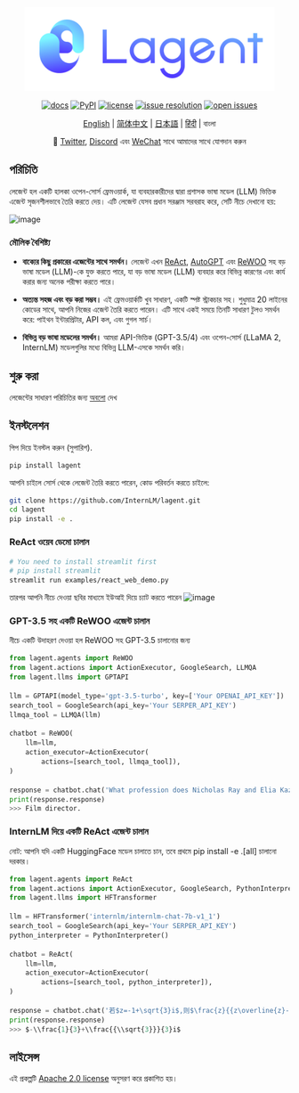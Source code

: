 <div align="center">
  <img src="docs/imgs/lagent_logo.png" width="450"/>

[![docs](https://img.shields.io/badge/docs-latest-blue)](https://lagent.readthedocs.io/en/latest/)
[![PyPI](https://img.shields.io/pypi/v/lagent)](https://pypi.org/project/lagent)
[![license](https://img.shields.io/github/license/InternLM/lagent.svg)](https://github.com/InternLM/lagent/tree/main/LICENSE)
[![issue resolution](https://img.shields.io/github/issues-closed-raw/InternLM/lagent)](https://github.com/InternLM/lagent/issues)
[![open issues](https://img.shields.io/github/issues-raw/InternLM/lagent)](https://github.com/InternLM/lagent/issues)

[English](README.md) | [简体中文](README_zh-CN.md) | [日本語](README_ja_JP.md) | [हिंदी](README_in_HIN.md) | বাংলা

</div>

<p align="center">
    👋 <a href="https://twitter.com/intern_lm" target="_blank">Twitter</a>, <a href="https://discord.gg/xa29JuW87d" target="_blank">Discord</a> এবং <a href="https://r.vansin.top/?r=internwx" target="_blank">WeChat</a> সাথে আমাদের সাথে যোগদান করুন
</p>

## পরিচিতি

লেজেন্ট হল একটি হালকা ওপেন-সোর্স ফ্রেমওয়ার্ক, যা ব্যবহারকারীদের দ্বারা প্রশাসক ভাষা মডেল (LLM) ভিত্তিক এজেন্ট সৃজনশীলভাবে তৈরি করতে দেয়। এটি লেজেন্ট যেসব প্রধান সরঞ্জাম সরবরাহ করে, সেটি নীচে দেখানো হয়:

![image](https://github.com/InternLM/lagent/assets/24351120/cefc4145-2ad8-4f80-b88b-97c05d1b9d3e)

### মৌলিক বৈশিষ্ট্য

- **বাক্যের কিছু প্রকারের এজেন্টের সাথে সমর্থন।** লেজেন্ট এখন [ReAct](https://arxiv.org/abs/2210.03629), [AutoGPT](https://github.com/Significant-Gravitas/Auto-GPT) এবং [ReWOO](https://arxiv.org/abs/2305.18323) সহ বড় ভাষা মডেল (LLM)-কে যুক্ত করতে পারে, যা বড় ভাষা মডেল (LLM) ব্যবহার করে বিভিন্ন কারণের এবং কার্য করার জন্য অনেক পরীক্ষা করতে পারে।

- **অত্যন্ত সহজ এবং বড় করা সম্ভব।** এই ফ্রেমওয়ার্কটি খুব সাধারণ, একটি স্পষ্ট স্ট্রাকচার সহ। শুধুমাত্র 20 লাইনের কোডের সাথে, আপনি নিজের এজেন্ট তৈরি করতে পারেন। এটি সাথে একই সময়ে তিনটি সাধারণ টুলও সমর্থন করে: পাইথন ইন্টারপ্রিটার, API কল, এবং গুগল সার্চ।

- **বিভিন্ন বড় ভাষা মডেলের সমর্থন।** আমরা API-ভিত্তিক (GPT-3.5/4) এবং ওপেন-সোর্স (LLaMA 2, InternLM) মডেলগুলির মধ্যে বিভিন্ন LLM-এসকে সমর্থন করি।

## শুরু করা

লেজেন্টের সাধারণ পরিচিতির জন্য [অবলো](docs/en/get_started/overview.md) দেখ

## ইনস্টলেশন

পিপ দিয়ে ইনস্টল করুন (সুপারিশ).

```bash
pip install lagent
```

আপনি চাইলে সোর্স থেকে লেজেন্ট তৈরি করতে পারেন, কোড পরিবর্তন করতে চাইলে:

```bash
git clone https://github.com/InternLM/lagent.git
cd lagent
pip install -e .
```

### ReAct ওয়েব ডেমো চালান

```bash
# You need to install streamlit first
# pip install streamlit
streamlit run examples/react_web_demo.py
```

তারপর আপনি নীচে দেওয়া ছবির মাধ্যমে ইউআই দিয়ে চ্যাট করতে পারেন
![image](https://github.com/InternLM/lagent/assets/24622904/3aebb8b4-07d1-42a2-9da3-46080c556f68)

### GPT-3.5 সহ একটি ReWOO এজেন্ট চালান

নীচে একটি উদাহরণ দেওয়া হল ReWOO সহ GPT-3.5 চালানোর জন্য

```python
from lagent.agents import ReWOO
from lagent.actions import ActionExecutor, GoogleSearch, LLMQA
from lagent.llms import GPTAPI

llm = GPTAPI(model_type='gpt-3.5-turbo', key=['Your OPENAI_API_KEY'])
search_tool = GoogleSearch(api_key='Your SERPER_API_KEY')
llmqa_tool = LLMQA(llm)

chatbot = ReWOO(
    llm=llm,
    action_executor=ActionExecutor(
        actions=[search_tool, llmqa_tool]),
)

response = chatbot.chat('What profession does Nicholas Ray and Elia Kazan have in common')
print(response.response)
>>> Film director.
```

### InternLM দিয়ে একটি ReAct এজেন্ট চালান

নোট: আপনি যদি একটি HuggingFace মডেল চালাতে চান, তবে প্রথমে pip install -e .[all] চালানো দরকার।

```python
from lagent.agents import ReAct
from lagent.actions import ActionExecutor, GoogleSearch, PythonInterpreter
from lagent.llms import HFTransformer

llm = HFTransformer('internlm/internlm-chat-7b-v1_1')
search_tool = GoogleSearch(api_key='Your SERPER_API_KEY')
python_interpreter = PythonInterpreter()

chatbot = ReAct(
    llm=llm,
    action_executor=ActionExecutor(
        actions=[search_tool, python_interpreter]),
)

response = chatbot.chat('若$z=-1+\sqrt{3}i$,则$\frac{z}{{z\overline{z}-1}}=\left(\ \ \right)$')
print(response.response)
>>> $-\\frac{1}{3}+\\frac{{\\sqrt{3}}}{3}i$
```

## লাইসেন্স

এই প্রকল্পটি [Apache 2.0 license](LICENSE) অনুসরণ করে প্রকাশিত হয়।
